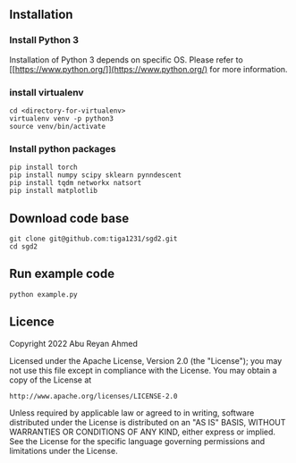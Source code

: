 ## Installation

### Install Python 3
Installation of Python 3 depends on specific OS. Please refer to [[https://www.python.org/]](https://www.python.org/) for more information.

### install virtualenv

    cd <directory-for-virtualenv>
    virtualenv venv -p python3
    source venv/bin/activate

### Install python packages

    pip install torch 
    pip install numpy scipy sklearn pynndescent
    pip install tqdm networkx natsort
    pip install matplotlib


## Download code base

    git clone git@github.com:tiga1231/sgd2.git
    cd sgd2

## Run example code

    python example.py


 
## Licence

Copyright 2022 Abu Reyan Ahmed

Licensed under the Apache License, Version 2.0 (the "License");
you may not use this file except in compliance with the License.
You may obtain a copy of the License at

    http://www.apache.org/licenses/LICENSE-2.0

Unless required by applicable law or agreed to in writing, software
distributed under the License is distributed on an "AS IS" BASIS,
WITHOUT WARRANTIES OR CONDITIONS OF ANY KIND, either express or implied.
See the License for the specific language governing permissions and
limitations under the License.